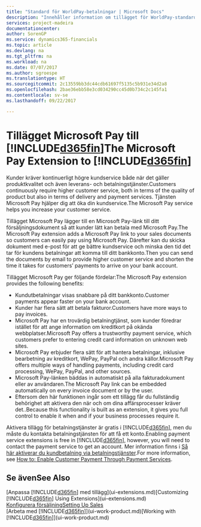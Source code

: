 ```yaml
---
title: "Standard för WorldPay-betalningar | Microsoft Docs"
description: "Innehåller information om tillägget för WorldPay-standardbetalning"
services: project-madeira
documentationcenter: 
author: SorenGP
ms.service: dynamics365-financials
ms.topic: article
ms.devlang: na
ms.tgt_pltfrm: na
ms.workload: na
ms.date: 07/07/2017
ms.author: sgroespe
ms.translationtype: HT
ms.sourcegitcommit: 2c13559bb3dc44cdb61697f5135c5b931e34d2a8
ms.openlocfilehash: 2bae36ebb58e3cd034290cc45d0b734c2c145fa1
ms.contentlocale: sv-se
ms.lasthandoff: 09/22/2017

---
```

# <a name="the-microsoft-pay-extension-to-included365finincludesd365finlongmdmd"></a><span data-ttu-id="cfdb9-103">Tillägget Microsoft Pay till [!INCLUDE[d365fin](includes/d365fin_long_md.md)]</span><span class="sxs-lookup"><span data-stu-id="cfdb9-103">The Microsoft Pay Extension to [!INCLUDE[d365fin](includes/d365fin_long_md.md)]</span></span>
<span data-ttu-id="cfdb9-104">Kunder kräver kontinuerligt högre kundservice både när det gäller produktkvalitet och även leverans- och betalningstjänster.</span><span class="sxs-lookup"><span data-stu-id="cfdb9-104">Customers continuously require higher customer service, both in terms of the quality of product but also in terms of delivery and payment services.</span></span> <span data-ttu-id="cfdb9-105">Tjänsten Microsoft Pay hjälper dig att öka din kundservice.</span><span class="sxs-lookup"><span data-stu-id="cfdb9-105">The Microsoft Pay service helps you increase your customer service.</span></span>

<span data-ttu-id="cfdb9-106">Tillägget Microsoft Pay lägger till en Microsoft Pay-länk till ditt försäljningsdokument så att kunder lätt kan betala med Microsoft Pay.</span><span class="sxs-lookup"><span data-stu-id="cfdb9-106">The Microsoft Pay extension adds a Microsoft Pay link to your sales documents so customers can easily pay using Microsoft Pay.</span></span> <span data-ttu-id="cfdb9-107">Därefter kan du skicka dokument med e-post för att ge bättre kundservice och minska den tid det tar för kundens betalningar att komma till ditt bankkonto.</span><span class="sxs-lookup"><span data-stu-id="cfdb9-107">Then you can send the documents by email to provide higher customer service and shorten the time it takes for customers’ payments to arrive on your bank account.</span></span>

<span data-ttu-id="cfdb9-108">Tillägget Microsoft Pay ger följande fördelar:</span><span class="sxs-lookup"><span data-stu-id="cfdb9-108">The Microsoft Pay extension provides the following benefits:</span></span>
- <span data-ttu-id="cfdb9-109">Kundutbetalningar visas snabbare på ditt bankkonto.</span><span class="sxs-lookup"><span data-stu-id="cfdb9-109">Customer payments appear faster on your bank account.</span></span>
- <span data-ttu-id="cfdb9-110">Kunder har flera sätt att betala fakturor.</span><span class="sxs-lookup"><span data-stu-id="cfdb9-110">Customers have more ways to pay invoices.</span></span>
- <span data-ttu-id="cfdb9-111">Microsoft Pay har en trovärdig betalningtjänst, som kunder föredrar istället för att ange information om kreditkort på okända webbplatser.</span><span class="sxs-lookup"><span data-stu-id="cfdb9-111">Microsoft Pay offers a trustworthy payment service, which customers prefer to entering credit card information on unknown web sites.</span></span>
- <span data-ttu-id="cfdb9-112">Microsoft Pay erbjuder flera sätt för att hantera betalningar, inklusive bearbetning av kreditkort, WePay, PayPal och andra källor.</span><span class="sxs-lookup"><span data-stu-id="cfdb9-112">Microsoft Pay offers multiple ways of handling payments, including credit card processing, WePay, PayPal, and other sources.</span></span>
- <span data-ttu-id="cfdb9-113">Microsoft Pay-länken bäddas in automatiskt på alla fakturadokument eller av användaren.</span><span class="sxs-lookup"><span data-stu-id="cfdb9-113">The Microsoft Pay link can be embedded automatically on every invoice document or by the user.</span></span>
- <span data-ttu-id="cfdb9-114">Eftersom den här funktionen ingår som ett tillägg får du fullständig behörighet att aktivera den när och om dina affärsprocesser kräver det..</span><span class="sxs-lookup"><span data-stu-id="cfdb9-114">Because this functionality is built as an extension, it gives you full control to enable it when and if your business processes require it.</span></span>

<span data-ttu-id="cfdb9-115">Aktivera tillägg för betalningstjänster är gratis i [!INCLUDE[d365fin](includes/d365fin_md.md)], men du måste du kontakta betalningstjänsten för att få ett konto.</span><span class="sxs-lookup"><span data-stu-id="cfdb9-115">Enabling payment service extensions is free in [!INCLUDE[d365fin](includes/d365fin_md.md)], however, you will need to contact the payment service to get an account.</span></span> <span data-ttu-id="cfdb9-116">Mer information finns i [Så här aktiverar du kundbetalning via betalningstjänster](sales-how-enable-payment-service-extensions.md).</span><span class="sxs-lookup"><span data-stu-id="cfdb9-116">For more information, see [How to: Enable Customer Payment Through Payment Services](sales-how-enable-payment-service-extensions.md).</span></span>

## <a name="see-also"></a><span data-ttu-id="cfdb9-117">Se även</span><span class="sxs-lookup"><span data-stu-id="cfdb9-117">See Also</span></span>
<span data-ttu-id="cfdb9-118">[Anpassa [!INCLUDE[d365fin](includes/d365fin_md.md)] med tillägg](ui-extensions.md)</span><span class="sxs-lookup"><span data-stu-id="cfdb9-118">[Customizing [!INCLUDE[d365fin](includes/d365fin_md.md)] Using Extensions](ui-extensions.md)</span></span>  
[<span data-ttu-id="cfdb9-119">Konfigurera försäljning</span><span class="sxs-lookup"><span data-stu-id="cfdb9-119">Setting Up Sales</span></span>](sales-setup-sales.md)  
<span data-ttu-id="cfdb9-120">[Arbeta med [!INCLUDE[d365fin](includes/d365fin_md.md)]](ui-work-product.md)</span><span class="sxs-lookup"><span data-stu-id="cfdb9-120">[Working with [!INCLUDE[d365fin](includes/d365fin_md.md)]](ui-work-product.md)</span></span>

